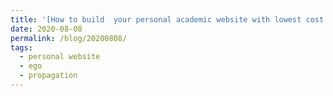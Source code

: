 ```yaml
---
title: '[How to build  your personal academic website with lowest cost and highest quality](http://obisidianouc.github.io/files/08092020/website.html)'
date: 2020-08-08
permalink: /blog/20200808/
tags:
  - personal website
  - ego
  - propagation
---
```

